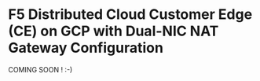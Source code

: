 # F5 Distributed Cloud Customer Edge (CE) on GCP with Dual-NIC NAT Gateway Configuration

COMING SOON ! :-)